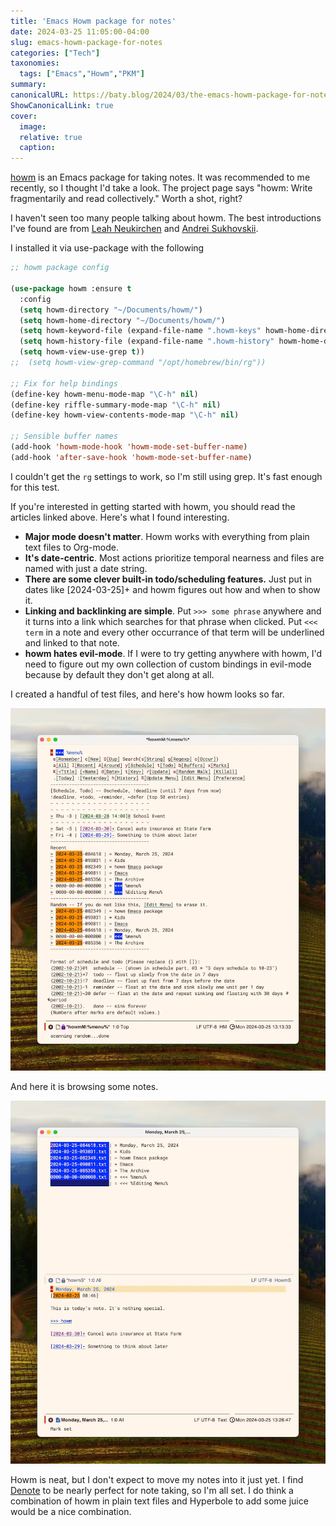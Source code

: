 ```yaml
---
title: 'Emacs Howm package for notes'
date: 2024-03-25 11:05:00-04:00
slug: emacs-howm-package-for-notes
categories: ["Tech"]
taxonomies:
  tags: ["Emacs","Howm","PKM"]
summary: 
canonicalURL: https://baty.blog/2024/03/the-emacs-howm-package-for-notes
ShowCanonicalLink: true
cover: 
  image: 
  relative: true
  caption: 
---
```



[howm](https://github.com/kaorahi/howm) is an Emacs package for taking notes. It was recommended to me recently, so I thought I'd take a look. The project page says "howm: Write fragmentarily and read collectively." Worth a shot, right?

I haven't seen too many people talking about howm. The best introductions I've found are from [Leah Neukirchen](https://leahneukirchen.org/blog/archive/2022/03/note-taking-in-emacs-with-howm.html) and [Andrei Sukhovskii](https://github.com/Emacs101/howm-manual/blob/main/Eng.md).

I installed it via use-package with the following

```lisp
;; howm package config

(use-package howm :ensure t
  :config
  (setq howm-directory "~/Documents/howm/")
  (setq howm-home-directory "~/Documents/howm/")
  (setq howm-keyword-file (expand-file-name ".howm-keys" howm-home-directory))
  (setq howm-history-file (expand-file-name ".howm-history" howm-home-directory))
  (setq howm-view-use-grep t))
;;  (setq howm-view-grep-command "/opt/homebrew/bin/rg"))

;; Fix for help bindings
(define-key howm-menu-mode-map "\C-h" nil)
(define-key riffle-summary-mode-map "\C-h" nil)
(define-key howm-view-contents-mode-map "\C-h" nil)

;; Sensible buffer names
(add-hook 'howm-mode-hook 'howm-mode-set-buffer-name)
(add-hook 'after-save-hook 'howm-mode-set-buffer-name)

```

I couldn't get the `rg` settings to work, so I'm still using grep. It's fast enough for this test. 

If you're interested in getting started with howm, you should read the articles linked above. Here's what I found interesting.

- **Major mode doesn't matter**. Howm works with everything from plain text files to Org-mode.
- **It's date-centric**. Most actions prioritize temporal nearness and files are named with just a date string.
- **There are some clever built-in todo/scheduling features.** Just put in dates like [2024-03-25]+ and howm figures out how and when to show it.
- **Linking and backlinking are simple**. Put `>>> some phrase` anywhere and it turns into a link which searches for that phrase when clicked. Put `<<< term` in a note and every other occurrance of that term will be underlined and linked to that note.
- **howm hates evil-mode**. If I were to try getting anywhere with howm, I'd need to figure out my own collection of custom bindings in evil-mode because by default they don't get along at all.

I created a handful of test files, and here's how howm looks so far.

![The howm menu. Functional, but not pretty](20240325-howm-menu.webp "The howm menu. Functional, but not pretty")

And here it is browsing some notes.

![The howm search and preview/edit windows](20240325-howm-search.webp "The howm search and preview/edit windows")

Howm is neat, but I don't expect to move my notes into it just yet. I find [Denote](https://protesilaos.com/emacs/denote) to be nearly perfect for note taking, so I'm all set. I do think a combination of howm in plain text files and Hyperbole to add some juice would be a nice combination.


